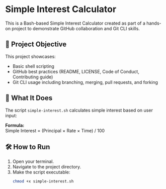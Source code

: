# Simple Interest Calculator

This is a Bash-based Simple Interest Calculator created as part of a hands-on project to demonstrate GitHub collaboration and Git CLI skills.

## 📌 Project Objective

This project showcases:
- Basic shell scripting
- GitHub best practices (README, LICENSE, Code of Conduct, Contributing guide)
- Git CLI usage including branching, merging, pull requests, and forking

## 🧮 What It Does

The script `simple-interest.sh` calculates simple interest based on user input:

**Formula:**  
Simple Interest = (Principal × Rate × Time) / 100

## 🛠️ How to Run

1. Open your terminal.
2. Navigate to the project directory.
3. Make the script executable:
   ```bash
   chmod +x simple-interest.sh
